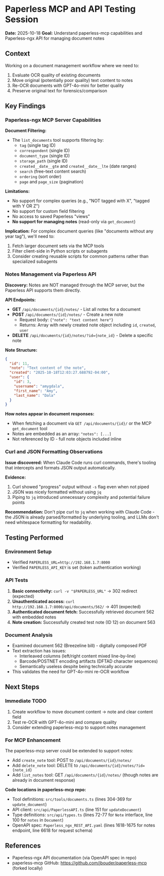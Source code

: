 # Paperless MCP and API Testing Session

**Date:** 2025-10-18
**Goal:** Understand paperless-mcp capabilities and Paperless-ngx API for managing document notes

## Context

Working on a document management workflow where we need to:
1. Evaluate OCR quality of existing documents
2. Move original (potentially poor quality) text content to notes
3. Re-OCR documents with GPT-4o-mini for better quality
4. Preserve original text for forensics/comparison

## Key Findings

### Paperless-ngx MCP Server Capabilities

**Document Filtering:**
- The `list_documents` tool supports filtering by:
  - `tag` (single tag ID)
  - `correspondent` (single ID)
  - `document_type` (single ID)
  - `storage_path` (single ID)
  - `created__date__gte` and `created__date__lte` (date ranges)
  - `search` (free-text content search)
  - `ordering` (sort order)
  - `page` and `page_size` (pagination)

**Limitations:**
- No support for complex queries (e.g., "NOT tagged with X", "tagged with Y OR Z")
- No support for custom field filtering
- No access to saved Paperless "views"
- **No support for managing notes** (read-only via `get_document`)

**Implication:** For complex document queries (like "documents without any year tag"), we'll need to:
1. Fetch larger document sets via the MCP tools
2. Filter client-side in Python scripts or subagents
3. Consider creating reusable scripts for common patterns rather than specialized subagents

### Notes Management via Paperless API

**Discovery:** Notes are NOT managed through the MCP server, but the Paperless API supports them directly.

**API Endpoints:**
- **GET** `/api/documents/{id}/notes/` - List all notes for a document
- **POST** `/api/documents/{id}/notes/` - Create a new note
  - Request body: `{"note": "text content here"}`
  - Returns: Array with newly created note object including `id`, `created`, `user`
- **DELETE** `/api/documents/{id}/notes/?id={note_id}` - Delete a specific note

**Note Structure:**
```json
{
  "id": 11,
  "note": "Text content of the note",
  "created": "2025-10-18T12:03:27.688792-04:00",
  "user": {
    "id": 3,
    "username": "amygdala",
    "first_name": "Amy",
    "last_name": "Dala"
  }
}
```

**How notes appear in document responses:**
- When fetching a document via `GET /api/documents/{id}/` or the MCP `get_document` tool
- Notes are embedded as an array: `"notes": [...]`
- Not referenced by ID - full note objects included inline

### Curl and JSON Formatting Observations

**Issue discovered:** When Claude Code runs curl commands, there's tooling that intercepts and formats JSON output automatically.

**Evidence:**
1. Curl showed "progress" output without `-s` flag even when not piped
2. JSON was nicely formatted without using `jq`
3. Piping to `jq` introduced unnecessary complexity and potential failure points

**Recommendation:** Don't pipe curl to `jq` when working with Claude Code - the JSON is already parsed/formatted by underlying tooling, and LLMs don't need whitespace formatting for readability.

## Testing Performed

### Environment Setup
- Verified `PAPERLESS_URL=http://192.168.1.7:8000`
- Verified `PAPERLESS_API_KEY` is set (token authentication working)

### API Tests
1. **Basic connectivity:** `curl -v "$PAPERLESS_URL"` → 302 redirect (expected)
2. **Unauthenticated access:** `curl http://192.168.1.7:8000/api/documents/562/` → 401 (expected)
3. **Authenticated document fetch:** Successfully retrieved document 562 with embedded notes
4. **Note creation:** Successfully created test note (ID 12) on document 563

### Document Analysis
- Examined document 562 (Breezeline bill) - digitally composed PDF
- Text extraction has issues:
  - Interleaved columns (left/right content mixed line-by-line)
  - Barcode/POSTNET encoding artifacts (DFTAD character sequences)
  - Semantically useless despite being technically accurate
- This validates the need for GPT-4o-mini re-OCR workflow

## Next Steps

### Immediate TODO
1. Create workflow to move document content → note and clear content field
2. Test re-OCR with GPT-4o-mini and compare quality
3. Consider extending paperless-mcp to support notes management

### For MCP Enhancement
The paperless-mcp server could be extended to support notes:
- Add `create_note` tool: POST to `/api/documents/{id}/notes/`
- Add `delete_note` tool: DELETE to `/api/documents/{id}/notes/?id={note_id}`
- Add `list_notes` tool: GET `/api/documents/{id}/notes/` (though notes are already in document response)

**Code locations in paperless-mcp repo:**
- Tool definitions: `src/tools/documents.ts` (lines 304-369 for `update_document`)
- API client: `src/api/PaperlessAPI.ts` (line 151 for `updateDocument`)
- Type definitions: `src/api/types.ts` (lines 72-77 for `Note` interface, line 100 for `notes` in `Document`)
- OpenAPI spec: `Paperless_ngx_REST_API.yaml` (lines 1618-1675 for notes endpoint, line 6618 for request schema)

## References
- Paperless-ngx API documentation (via OpenAPI spec in repo)
- paperless-mcp GitHub: https://github.com/jbouder/paperless-mcp (forked locally)
